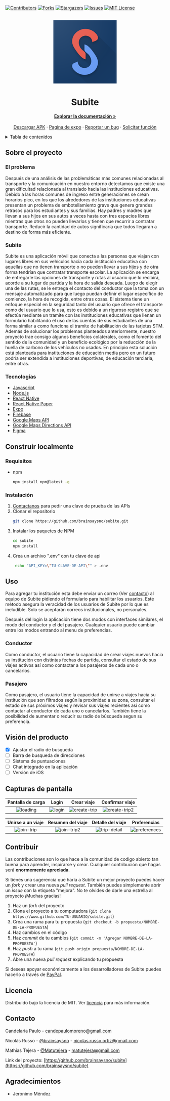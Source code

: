 <div id="top"></div>

[![Contributors][contributors-shield]][contributors-url]
[![Forks][forks-shield]][forks-url]
[![Stargazers][stars-shield]][stars-url]
[![Issues][issues-shield]][issues-url]
[![MIT License][license-shield]][license-url]

<br />
<div align="center">
  <a href="https://github.com/brainsaysno/subite">
    <img src="assets/icon.png" alt="Logo" width="200" height="200">
  </a>

<h1 align="center">Subite</h1>

  <p align="center">
    <a href="https://github.com/brainsaysno/subite"><strong>Explorar la documentación »</strong></a>
    <br />
    <br />
    <a href="https://expo.dev/artifacts/97a5021c-ddc7-44cb-89da-c4aebb350705">Descargar APK</a>
    ·
    <a href="https://expo.dev/@vendedordewards/subite">Pagina de expo</a>
    ·
    <a href="https://github.com/brainsaysno/subite/issues">Reportar un bug</a>
    ·
    <a href="https://github.com/brainsaysno/subite/issues">Solicitar función</a>
    
  </p>
</div>

<details>
  <summary>Tabla de contenidos</summary>
  <ol>
    <li>
      <a href="#sobre-el-proyecto">Sobre el proyecto</a>
      <ul>
        <li><a href="#el-problema">El problema</a></li>
        <li><a href="#subite">Subite</a></li>
        <li><a href="#tecnologías">Tecnologías</a></li>
      </ul>
    </li>
    <li>
      <a href="#construir-localmente">Construir localmente</a>
      <ul>
        <li><a href="#requisitos">Requisitos</a></li>
        <li><a href="#instalación">Instalación</a></li>
      </ul>
    </li>
    <li><a href="#uso">Uso</a>
      <ul>
      <li><a href="#conductor">Conductor</a></li>
      <li><a href="#pasajero">Pasajero</a></li>
      </ul>
    </li>
    <li><a href="#vision-del-producto">Visión del producto</a></li>
    <li><a href="#contribuir">Contribuir</a></li>
    <li><a href="#licencia">Licencia</a></li>
    <li><a href="#contacto">Contacto</a></li>
    <li><a href="#agradecimientos">Agradecimientos</a></li>
  </ol>
</details>

## Sobre el proyecto

### El problema

Después de una análisis de las problemáticas más comunes relacionadas al transporte y la comunicación en nuestro entorno detectamos que existe una gran dificultad relacionada al translado hacia las instituciones educativas. Debido a las horas comunes de ingreso entre generaciones se crean horarios pico, en los que los alrededores de las instituciones educativas presentan un problema de embotellamiento grave que genera grandes retrasos para los estudiantes y sus familias. Hay padres y madres que llevan a sus hijos en sus autos a veces hasta con tres espacios libres mientras que otros no pueden llevarlos y tienen que recurrir a contratar transporte. Reducir la cantidad de autos significaría que todos llegaran a destino de forma más eficiente.

### Subite

Subite es una aplicación móvil que conecta a las personas que viajan con lugares libres en sus vehículos hacia cada institución educativa con aquellas que no tienen transporte o no pueden llevar a sus hijos y de otra forma tendrían que contratar transporte escolar. La aplicación se encarga de entregarle las opciones de transporte y rutas al usuario que lo recibirá, acorde a su lugar de partida y la hora de salida deseada. Luego de elegir una de las rutas, se le entrega el contacto del conductor que la toma con un mensaje automatizado para que luego puedan definir el lugar específico de comienzo, la hora de recogida, entre otras cosas.
El sistema tiene un enfoque especial en la seguridad tanto del usuario que ofrece el transporte como del usuario que lo usa, esto es debido a un riguroso registro que se efectúa mediante un tramite con las instituciones educativas que llenan un formulario habilitando el uso de las cuentas de sus estudiantes de una forma similar a como funciona el tramite de habilitación de las tarjetas STM.
Además de solucionar los problemas planteados anteriormente, nuestro proyecto trae consigo algunos beneficios colaterales, como el fomento del sentido de la comunidad y un beneficio ecológico por la reducción de la huella de carbono de los vehículos no usados. En principio esta solución está planteada para instituciones de educación media pero en un futuro podría ser extendida a instituciones deportivas, de educación terciaria, entre otras.

### Tecnologías

- [Javascript](https://reactnative.dev)
- [Node.js](https://nodejs.org/)
- [React Native](https://reactjs.org/)
- [React Native Paper](https://callstack.github.io/react-native-paper/)
- [Expo](https://expo.dev)
- [Firebase](https://firebase.google.com)
- [Google Maps API](https://developers.google.com/maps/documentation/javascript/overview?_gl=1*9dtta9*_ga*MTAyNDM4NzMyNS4xNjM1NTI3Nzg1*_ga_NRWSTWS78N*MTYzNTUyNzc4NC4xLjAuMTYzNTUyNzc4Ny4w)
- [Google Maps Directions API](https://developers.google.com/maps/documentation/javascript/directions?_gl=1*18fw8eu*_ga*MTAyNDM4NzMyNS4xNjM1NTI3Nzg1*_ga_NRWSTWS78N*MTYzNTUyNzc4NC4xLjEuMTYzNTUyNzgwMi4w)
- [Figma](https://www.figma.com)

## Construir localmente

### Requisitos

- npm
  ```sh
  npm install npm@latest -g
  ```

### Instalación

1. [Contactanos](#contacto) para pedir una clave de prueba de las APIs
2. Clonar el repositorio
   ```sh
   git clone https://github.com/brainsaysno/subite.git
   ```
3. Instalar los paquetes de NPM
   ```sh
   cd subite
   npm install
   ```
4. Crea un archivo ".env" con tu clave de api
   ```sh
    echo "API_KEY=\"TU-CLAVE-DE-API\"" > .env
   ```

## Uso

Para agregar tu institución esta debe enviar un correo (Ver [contacto](#contacto)) al equipo de Subite pidiendo el formulario para habilitar los usuarios. Este método asegura la veracidad de los usuarios de Subite por lo que es ineludible. Solo se aceptarán correos institucionales, no personales.

Después del login la aplicación tiene dos modos con interfaces similares, el modo del conductor y el del pasajero. Cualquier usuario puede cambiar entre los modos entrando al menu de preferencias.

### Conductor

Como conductor, el usuario tiene la capacidad de crear viajes nuevos hacia su institución con distintas fechas de partida, consultar el estado de sus viajes activos así como contactar a los pasajeros de cada uno o cancelarlos.

### Pasajero

Como pasajero, el usuario tiene la capacidad de unirse a viajes hacia su institución que son filtrados según la proximidad a su zona, consultar el estado de sus próximos viajes y revisar sus viajes recientes así como contactar al conductor de cada uno o cancelarlos. También tiene la posibilidad de aumentar o reducir su radio de búsqueda segun su preferencia.

## Visión del producto

- [x] Ajustar el radio de busqueda
- [ ] Barra de busqueda de direcciones
- [ ] Sistema de puntuaciones
- [ ] Chat integrado en la aplicación
- [ ] Versión de iOS

## Capturas de pantalla

|                                                 Pantalla de carga                                                 |                                                      Login                                                      |                                                      Crear viaje                                                      |                                                    Confirmar viaje                                                     |
| :---------------------------------------------------------------------------------------------------------------: | :-------------------------------------------------------------------------------------------------------------: | :-------------------------------------------------------------------------------------------------------------------: | :--------------------------------------------------------------------------------------------------------------------: |
| ![loading](https://user-images.githubusercontent.com/48187554/139491370-12c74974-6564-4608-9ea4-681095bf81e6.png) | ![login](https://user-images.githubusercontent.com/48187554/139482639-8937cb67-19e7-4679-b6c4-4bee40eb9d5a.png) | ![create-trip](https://user-images.githubusercontent.com/48187554/139491735-9ff72cc5-e573-435b-828b-ac7c339d58c8.png) | ![create-trip2](https://user-images.githubusercontent.com/48187554/139482624-2af0f261-1f42-49b0-b253-325eb8d621f6.png) |

|                                                  Unirse a un viaje                                                  |                                                  Resumen del viaje                                                   |                                                   Detalle del viaje                                                   |                                                     Preferencias                                                      |
| :-----------------------------------------------------------------------------------------------------------------: | :------------------------------------------------------------------------------------------------------------------: | :-------------------------------------------------------------------------------------------------------------------: | :-------------------------------------------------------------------------------------------------------------------: |
| ![join-trip](https://user-images.githubusercontent.com/48187554/139482627-aef795c9-d746-4cd6-b74d-6b638ec20b27.png) | ![join-trip2](https://user-images.githubusercontent.com/48187554/139491984-879ac927-72e8-4471-9861-b8b9e4acf28f.png) | ![trip-detail](https://user-images.githubusercontent.com/48187554/139482644-20715e65-7cdb-4c13-9c32-c2c608375c7f.png) | ![preferences](https://user-images.githubusercontent.com/48187554/139482641-a4254d47-f468-46c4-80e0-d52c830304ba.png) |

## Contribuir

Las contribuciones son lo que hace a la comunidad de codigo abierto tan buena para aprender, inspirarse y crear. Cualquier contribución que hagas será **enormemente apreciada**.

Si tienes una sugerencia que haría a Subite un mejor proyecto puedes hacer un _fork_ y crear una nueva _pull request_. También puedes simplemente abrir un _issue_ con la etiqueta "mejora". No te olvides de darle una estrella al proyecto ¡Muchas gracias!

1. Haz un _fork_ del proyecto
2. Clona el proyecto a tu computadora (`git clone https://www.github.com/TU-USUARIO/subite.git`)
3. Crea una rama para tu propuesta (`git checkout -b propuesta/NOMBRE-DE-LA-PROPUESTA`)
4. Haz cambios en el código
5. Haz _commit_ de tu cambios (`git commit -m 'Agregar NOMBRE-DE-LA-PROPUESTA'`)
6. Haz _push_ a tu rama (`git push origin propuesta/NOMBRE-DE-LA-PROPUESTA`)
7. Abre una nueva _pull request_ explicando tu propuesta

Si deseas apoyar económicamente a los desarrolladores de Subite puedes hacerlo a través de [PayPal](https://paypal.me/brainsaysno).

## Licencia

Distribuido bajo la licencia de MIT. Ver [licencia](LICENSE) para más información.

## Contacto

Candelaria Paulo - candepaulomoreno@gmail.com

Nicolás Russo - [@brainsaysno](https://twitter.com/brainsaysno) - nicolas.russo.ortiz@gmail.com

Mathías Tejera - [@Matutejera](https://twitter.com/Matutejera) - matutejera@gmail.com

Link del proyecto: [https://github.com/brainsaysno/subite](https://github.com/brainsaysno/subite)

## Agradecimientos

- Jerónimo Méndez

[contributors-shield]: https://img.shields.io/github/contributors/brainsaysno/subite.svg?style=for-the-badge
[contributors-url]: https://github.com/brainsaysno/subite/graphs/contributors
[forks-shield]: https://img.shields.io/github/forks/brainsaysno/subite.svg?style=for-the-badge
[forks-url]: https://github.com/brainsaysno/subite/network/members
[stars-shield]: https://img.shields.io/github/stars/brainsaysno/subite.svg?style=for-the-badge
[stars-url]: https://github.com/brainsaysno/subite/stargazers
[issues-shield]: https://img.shields.io/github/issues/brainsaysno/subite.svg?style=for-the-badge
[issues-url]: https://github.com/brainsaysno/subite/issues
[license-shield]: https://img.shields.io/github/license/brainsaysno/subite.svg?style=for-the-badge
[license-url]: https://github.com/brainsaysno/subite/blob/main/LICENSE
